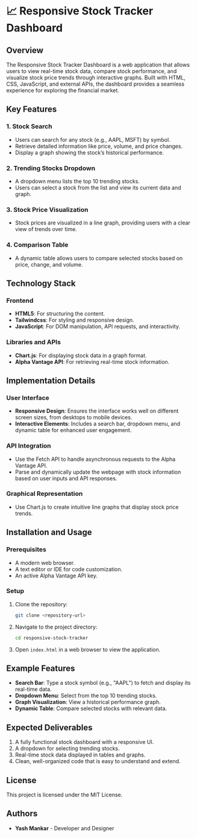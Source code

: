 # 📈 Responsive Stock Tracker Dashboard

## Overview
The Responsive Stock Tracker Dashboard is a web application that allows users to view real-time stock data, compare stock performance, and visualize stock price trends through interactive graphs. Built with HTML, CSS, JavaScript, and external APIs, the dashboard provides a seamless experience for exploring the financial market.

## Key Features

### 1. Stock Search
- Users can search for any stock (e.g., AAPL, MSFT) by symbol.
- Retrieve detailed information like price, volume, and price changes.
- Display a graph showing the stock’s historical performance.

### 2. Trending Stocks Dropdown
- A dropdown menu lists the top 10 trending stocks.
- Users can select a stock from the list and view its current data and graph.

### 3. Stock Price Visualization
- Stock prices are visualized in a line graph, providing users with a clear view of trends over time.

### 4. Comparison Table
- A dynamic table allows users to compare selected stocks based on price, change, and volume.

## Technology Stack

### Frontend
- **HTML5**: For structuring the content.
- **Tailwindcss**: For styling and responsive design.
- **JavaScript**: For DOM manipulation, API requests, and interactivity.

### Libraries and APIs
- **Chart.js**: For displaying stock data in a graph format.
- **Alpha Vantage API**: For retrieving real-time stock information.

## Implementation Details

### User Interface
- **Responsive Design**: Ensures the interface works well on different screen sizes, from desktops to mobile devices.
- **Interactive Elements**: Includes a search bar, dropdown menu, and dynamic table for enhanced user engagement.

### API Integration
- Use the Fetch API to handle asynchronous requests to the Alpha Vantage API.
- Parse and dynamically update the webpage with stock information based on user inputs and API responses.

### Graphical Representation
- Use Chart.js to create intuitive line graphs that display stock price trends.

## Installation and Usage

### Prerequisites
- A modern web browser.
- A text editor or IDE for code customization.
- An active Alpha Vantage API key.

### Setup
1. Clone the repository:
   ```bash
   git clone <repository-url>
   ```
2. Navigate to the project directory:
   ```bash
   cd responsive-stock-tracker
   ```
3. Open `index.html` in a web browser to view the application.



## Example Features
- **Search Bar**: Type a stock symbol (e.g., "AAPL") to fetch and display its real-time data.
- **Dropdown Menu**: Select from the top 10 trending stocks.
- **Graph Visualization**: View a historical performance graph.
- **Dynamic Table**: Compare selected stocks with relevant data.

## Expected Deliverables
1. A fully functional stock dashboard with a responsive UI.
2. A dropdown for selecting trending stocks.
3. Real-time stock data displayed in tables and graphs.
4. Clean, well-organized code that is easy to understand and extend.

## License
This project is licensed under the MIT License.

## Authors
- **Yash Mankar** - Developer and Designer
